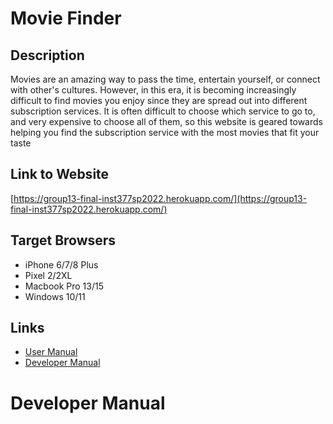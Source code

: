 # Movie Finder

## Description
Movies are an amazing way to pass the time, entertain yourself, or connect with other's cultures. However, in this era, it is becoming increasingly difficult to find movies you enjoy since they are spread out into different subscription services. It is often difficult to choose which service to go to, and very expensive to choose all of them, so this website is geared towards helping you find the subscription service with the most movies that fit your taste


## Link to Website
[https://group13-final-inst377sp2022.herokuapp.com/](https://group13-final-inst377sp2022.herokuapp.com/)

## Target Browsers
* iPhone 6/7/8 Plus
* Pixel 2/2XL
* Macbook Pro 13/15
* Windows 10/11

## Links
* [User Manual]() 
* [Developer Manual](https://github.com/varanika-sharma/Group13-Final-INST377SP2022#developer-manual)

# Developer Manual
